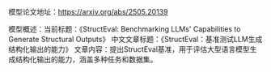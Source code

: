 模型论文地址：https://arxiv.org/abs/2505.20139

模型概述：当前标题：《StructEval: Benchmarking LLMs' Capabilities to Generate Structural Outputs》
中文文章标题：《StructEval：基准测试LLM生成结构化输出的能力》
文章内容：提出StructEval基准，用于评估大型语言模型生成结构化输出的能力，涵盖多种任务和数据集。
